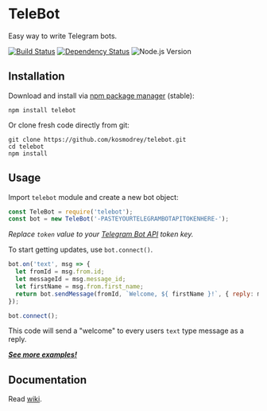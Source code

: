 # TeleBot

Easy way to write Telegram bots.

[![Build Status](https://travis-ci.org/kosmodrey/telebot.svg?branch=dev)](https://travis-ci.org/kosmodrey/telebot) [![Dependency Status](https://david-dm.org/kosmodrey/telebot.svg)](https://david-dm.org/kosmodrey/telebot) ![Node.js Version](http://img.shields.io/node/v/telebot.svg)

## Installation

Download and install via [npm package manager](https://www.npmjs.com/package/telebot) (stable):

```
npm install telebot
```

Or clone fresh code directly from git:

```
git clone https://github.com/kosmodrey/telebot.git
cd telebot
npm install
```
## Usage

Import `telebot` module and create a new bot object:

```js
const TeleBot = require('telebot');
const bot = new TeleBot('-PASTEYOURTELEGRAMBOTAPITOKENHERE-');
```

*Replace `token` value to your [Telegram Bot API](https://core.telegram.org/bots#botfather) token key.*

To start getting updates, use ```bot.connect()```.

```js
bot.on('text', msg => {
  let fromId = msg.from.id;
  let messageId = msg.message_id;
  let firstName = msg.from.first_name;
  return bot.sendMessage(fromId, `Welcome, ${ firstName }!`, { reply: messageId });
});

bot.connect();
```

This code will send a "welcome" to every users `text` type message as a reply.

***[See more examples!](/examples)***

## Documentation

Read [wiki](https://github.com/kosmodrey/telebot/wiki).
